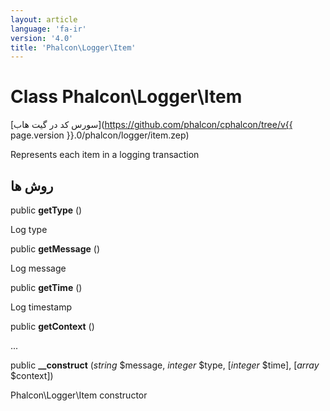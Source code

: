 ```yaml
---
layout: article
language: 'fa-ir'
version: '4.0'
title: 'Phalcon\Logger\Item'
---
```

# Class **Phalcon\Logger\Item**

[سورس کد در گیت هاب](https://github.com/phalcon/cphalcon/tree/v{{ page.version }}.0/phalcon/logger/item.zep)

Represents each item in a logging transaction

## روش ها

public **getType** ()

Log type

public **getMessage** ()

Log message

public **getTime** ()

Log timestamp

public **getContext** ()

...

public **__construct** (*string* $message, *integer* $type, [*integer* $time], [*array* $context])

Phalcon\Logger\Item constructor